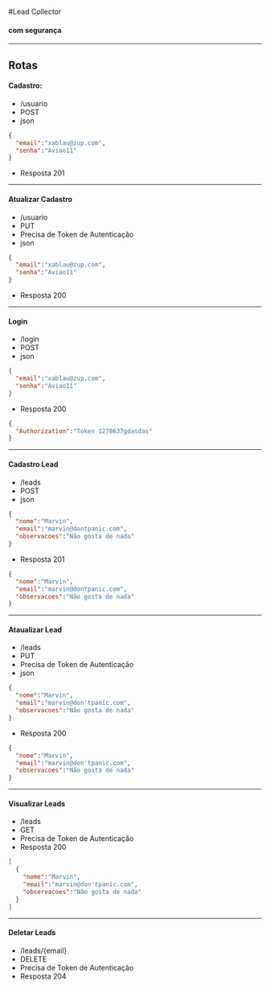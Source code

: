 #Lead Collector
#### com segurança

----------------

## Rotas

#### Cadastro:
- /usuario
- POST
- json
````json
{
  "email":"xablau@zup.com",
  "senha":"Aviao11"
}
````
- Resposta 201
-------
#### Atualizar Cadastro
- /usuario
- PUT
- Precisa de Token de Autenticação
- json
````json
{
  "email":"xablau@zup.com",
  "senha":"Aviao11"
}
````
- Resposta 200
----------

#### Login
- /login
- POST
- json
````json
{
  "email":"xablau@zup.com",
  "senha":"Aviao11"
}
````
- Resposta 200
````json
{
  "Authorization":"Token 1278637gdasdas"
}
````

------

#### Cadastro Lead
- /leads
- POST
- json
````json
{
  "nome":"Marvin",
  "email":"marvin@dontpanic.com",
  "observacoes":"Não gosta de nada"
}
````
- Resposta 201
````json
{
  "nome":"Marvin",
  "email":"marvin@dontpanic.com",
  "observacoes":"Não gosta de nada"
}
````
--------

#### Ataualizar Lead
- /leads
- PUT
- Precisa de Token de Autenticação
- json
````json
{
  "nome":"Marvin",
  "email":"marvin@don'tpanic.com",
  "observacoes":"Não gosta de nada"
}
````
- Resposta 200
````json
{
  "nome":"Marvin",
  "email":"marvin@don'tpanic.com",
  "observacoes":"Não gosta de nada"
}
````

-------
#### Visualizar Leads
- /leads
- GET
- Precisa de Token de Autenticação
- Resposta 200
````json
[
  {
    "nome":"Marvin",
    "email":"marvin@don'tpanic.com",
    "observacoes":"Não gosta de nada"
  }
]
````

-------
#### Deletar Leads
- /leads/{email}
- DELETE
- Precisa de Token de Autenticação
- Resposta 204

